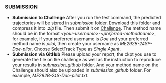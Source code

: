 ### SUBMISSION
- **Submission to Challenge** After you run the test command, the predicted trajectories will be stored in *submission* folder. Download this folder and compress it into *.zip* file. Then submit it on [Challenge](https://challenge.interaction-dataset.com/upload/). The method name should be in the format *\<your-username>-\<preferred-methodname>*, for example, if your preferred username is *Doe* and your preferred method name is *pilot*, then create your username as *ME292B-24SP-Doe-pilot*. Choose SelectTrack Type as *Single Agent*.
- **Submission via GitHub** Please upload your report, the ckpt you use to generate the file on the challenge as well as the instruction to reproduce your results in *submission_github* folder. And your method name on the Challenge should also be uploaded in *submission_github* folder. For example, *ME292B-24S-Doe-pilot.txt*.
